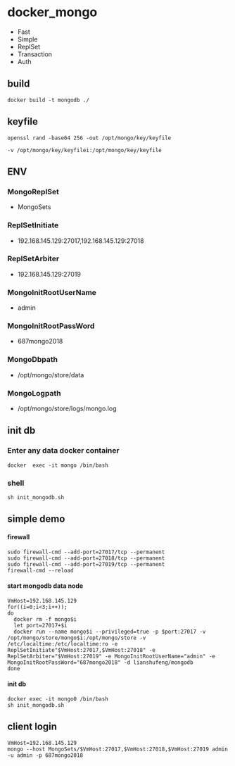 # docker_mongo
- Fast
- Simple
- ReplSet
- Transaction
- Auth

## build
```shell
docker build -t mongodb ./ 
```

## keyfile
```shell
openssl rand -base64 256 -out /opt/mongo/key/keyfile
```
```shell
-v /opt/mongo/key/keyfilei:/opt/mongo/key/keyfile
```

## ENV 
### MongoReplSet 
- MongoSets
### ReplSetInitiate
- 192.168.145.129:27017,192.168.145.129:27018
### ReplSetArbiter
- 192.168.145.129:27019
### MongoInitRootUserName
- admin
### MongoInitRootPassWord
- 687mongo2018
### MongoDbpath
- /opt/mongo/store/data
### MongoLogpath
- /opt/mongo/store/logs/mongo.log



## init db
### Enter any data docker container
```shell
docker  exec -it mongo /bin/bash
```
### shell
```shell
sh init_mongodb.sh
```



## simple demo

####  firewall
```shell
sudo firewall-cmd --add-port=27017/tcp --permanent 
sudo firewall-cmd --add-port=27018/tcp --permanent 
sudo firewall-cmd --add-port=27019/tcp --permanent 
firewall-cmd --reload 
```

#### start  mongodb data node
```shell
VmHost=192.168.145.129
for((i=0;i<3;i++));
do 
  docker rm -f mongo$i
  let port=27017+$i
  docker run --name mongo$i --privileged=true -p $port:27017 -v /opt/mongo/store/mongo$i:/opt/mongo/store -v /etc/localtime:/etc/localtime:ro -e ReplSetInitiate"$VmHost:27017,$VmHost:27018" -e ReplSetArbiter="$VmHost:27019" -e MongoInitRootUserName="admin" -e MongoInitRootPassWord="687mongo2018" -d lianshufeng/mongodb 
done
```

#### init db
```shell
docker exec -it mongo0 /bin/bash
sh init_mongodb.sh
```


## client login
```shell
VmHost=192.168.145.129
mongo --host MongoSets/$VmHost:27017,$VmHost:27018,$VmHost:27019 admin -u admin -p 687mongo2018
```

